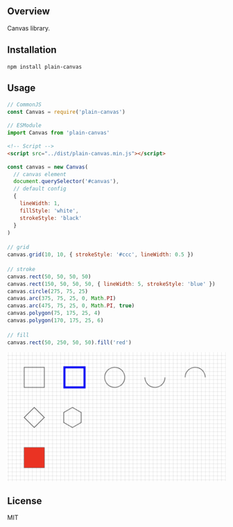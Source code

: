 ## Overview

Canvas library.

## Installation

```
npm install plain-canvas
```

## Usage

```js
// CommonJS
const Canvas = require('plain-canvas')
```

```js
// ESModule
import Canvas from 'plain-canvas'
```

```html
<!-- Script -->
<script src="../dist/plain-canvas.min.js"></script>
```

```js
const canvas = new Canvas(
  // canvas element
  document.querySelector('#canvas'),
  // default config
  {
    lineWidth: 1,
    fillStyle: 'white',
    strokeStyle: 'black'
  }
)

// grid
canvas.grid(10, 10, { strokeStyle: '#ccc', lineWidth: 0.5 })

// stroke
canvas.rect(50, 50, 50, 50)
canvas.rect(150, 50, 50, 50, { lineWidth: 5, strokeStyle: 'blue' })
canvas.circle(275, 75, 25)
canvas.arc(375, 75, 25, 0, Math.PI)
canvas.arc(475, 75, 25, 0, Math.PI, true)
canvas.polygon(75, 175, 25, 4)
canvas.polygon(170, 175, 25, 6)

// fill
canvas.rect(50, 250, 50, 50).fill('red')
```

<img src="./assets/usage.png">

## License

MIT

